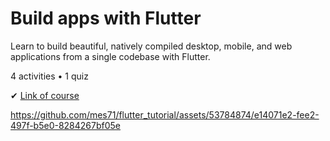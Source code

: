 # Build apps with Flutter

Learn to build beautiful, natively compiled desktop, mobile, and web applications from a single codebase with Flutter.

4 activities • 1 quiz

✔ [Link of course](https://developers.google.com/learn/pathways/intro-to-flutter#codelab-/codelabs/from-java-to-dart)




https://github.com/mes71/flutter_tutorial/assets/53784874/e14071e2-fee2-497f-b5e0-8284267bf05e

